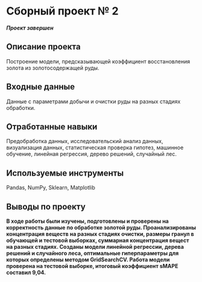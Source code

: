 #  Сборный проект № 2
***Проект завершен***
## Описание проекта
Построение модели, предсказывающей коэффициент восстановления золота из золотосодержащей руды.
## Входные данные
Данные с параметрами добычи и очистки руды на разных стадиях обработки.
## Отработанные навыки
Предобработка данных, исследовательский анализ данных, визуализация данных, статистическая проверка гипотез, машинное обучение, линейная регрессия, дерево решений, случайный лес.
## Используемые инструменты
Pandas, NumPy, Sklearn, Matplotlib
## Выводы по проекту
**В ходе работы были изучены, подготовлены и проверены на корректность данные по обработке золотой руды. Проанализированы концентрация веществ на разных стадиях очистки, размеры гранул в обучающей и тестовой выборках, суммарная концентрация вещест на разных стадиях. Созданы модели линейной регрессии, дерева решений и случайного леса, оптимальные гиперпараметры для которых определены методом GridSearchCV. Работа модели проверена на тестовой выборке, итоговый коэффициент sMAPE составил 9,04.**